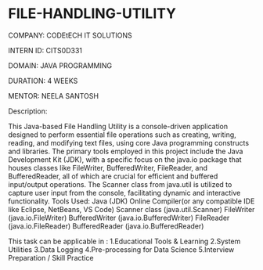 # FILE-HANDLING-UTILITY

COMPANY: CODEtECH IT SOLUTIONS

INTERN ID: CITS0D331

DOMAIN: JAVA PROGRAMMING

DURATION: 4 WEEKS

MENTOR: NEELA SANTOSH

Description:

This Java-based File Handling Utility is a console-driven application designed to perform essential file operations such as creating, writing, reading, and modifying text files, using core Java programming constructs and libraries. The primary tools employed in this project include the Java Development Kit (JDK), with a specific focus on the java.io package that houses classes like FileWriter, BufferedWriter, FileReader, and BufferedReader, all of which are crucial for efficient and buffered input/output operations. The Scanner class from java.util is utilized to capture user input from the console, facilitating dynamic and interactive functionality.
Tools Used:
Java (JDK)
Online Compiler(or any compatible IDE like Eclipse, NetBeans, VS Code)
Scanner class (java.util.Scanner)
FileWriter (java.io.FileWriter)
BufferedWriter (java.io.BufferedWriter)
FileReader (java.io.FileReader)
BufferedReader (java.io.BufferedReader)

This task can be applicable in :
1.Educational Tools & Learning
2.System Utilities
3.Data Logging
4.Pre-processing for Data Science
5.Interview Preparation / Skill Practice
